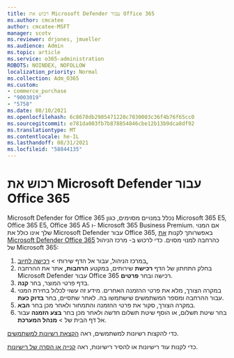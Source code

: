 ```yaml
---
title: רכוש את Microsoft Defender עבור Office 365
ms.author: cmcatee
author: cmcatee-MSFT
manager: scotv
ms.reviewer: drjones, jmueller
ms.audience: Admin
ms.topic: article
ms.service: o365-administration
ROBOTS: NOINDEX, NOFOLLOW
localization_priority: Normal
ms.collection: Adm_O365
ms.custom:
- commerce_purchase
- "9003019"
- "5758"
ms.date: 08/10/2021
ms.openlocfilehash: 6c8670db2905471220c7030003c36f4b76f65cc0
ms.sourcegitcommit: e781da003fb7b878854846cbe12b13b9dca8df92
ms.translationtype: MT
ms.contentlocale: he-IL
ms.lasthandoff: 08/31/2021
ms.locfileid: "58844135"
---
```

# <a name="purchase-microsoft-defender-for-office-365"></a>רכוש את Microsoft Defender עבור Office 365

Microsoft Defender for Office 365 נכלל במנויים מסוימים, כגון Microsoft 365 E5, Office 365 E5, Office 365 A5 ו- Microsoft 365 Business Premium. אם המנוי שלך אינו כולל את Microsoft Defender עבור Office 365, באפשרותך לקנות [את Microsoft Defender Office 365](https://docs.microsoft.com/microsoft-365/security/office-365-security/office-365-atp) כהרחבה למנוי מסוים. כדי לרכוש ב- מרכז הניהול של Microsoft 365:

1. במרכז הניהול, עבור אל הדף שירותי  >  [רכישה לחיוב.](https://go.microsoft.com/fwlink/p/?linkid=868433)
2. בחלק התחתון של הדף **רכישת** שירותים, במקטע **הרחבות,** אתר את ההרחבה Microsoft Defender עבור Office 365 רכישה ובחר **פרטים**.
3. בדף פרטי המוצר, בחר **קנה**.
4. במקרה הצורך, מלא את פרטי ההזמנה האחרים. מידע זה עשוי לכלול בחירת המנוי עבור ההרחבה ומספר המשתמשים שישתמשו בה. לאחר שתסיים, בחר **בדוק כעת**.
5. במקרה הצורך, סקור את פרטי ההזמנה והתמחור ולאחר מכן בחר **הבא**.
6. בחר שיטת תשלום, או הוסף שיטת תשלום חדשה ולאחר מכן בחר **בצע הזמנה** עבור אל דף הבית של  >  **מנהל המערכת**.

כדי להקצות רשיונות למשתמשים, ראה [הקצאת רשיונות למשתמשים](https://docs.microsoft.com/microsoft-365/admin/manage/assign-licenses-to-users).

כדי לקנות עוד רישיונות או להסיר רישיונות, ראה [קנייה או הסרה של רישיונות](https://docs.microsoft.com/microsoft-365/commerce/licenses/buy-licenses#buy-or-remove-licenses-for-your-business-subscription).